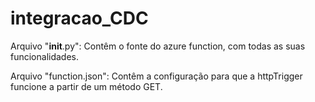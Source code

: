 # integracao_CDC

Arquivo "__init__.py": Contêm o fonte do azure function, com todas as suas funcionalidades.

Arquivo "function.json": Contêm a configuração para que a httpTrigger funcione a partir de um método GET.
